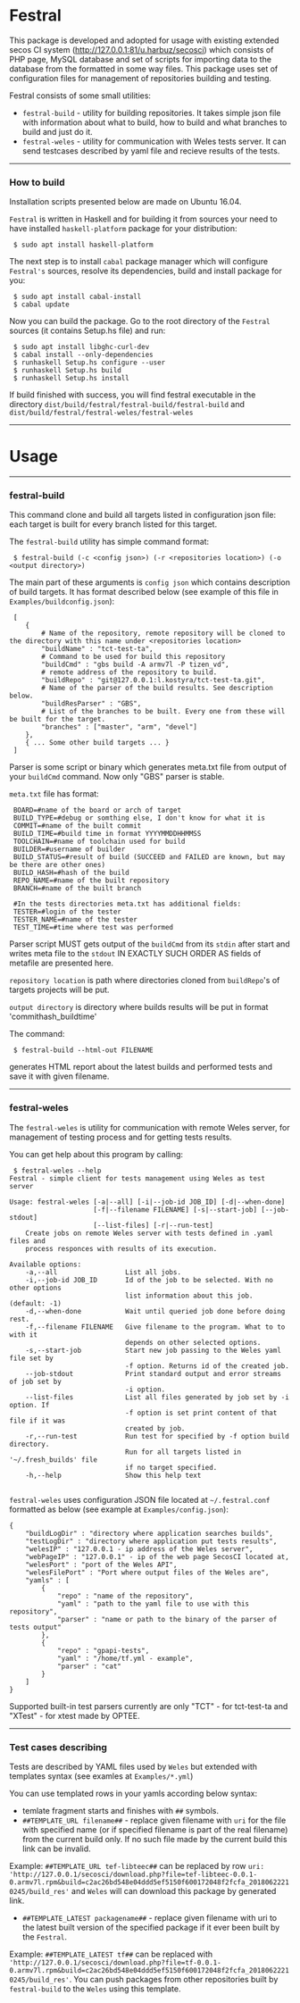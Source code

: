 # Festral 

This package is developed and adopted for usage with existing extended secos CI system (http://127.0.0.1:81/u.harbuz/secosci) which consists of PHP page, MySQL database and set of scripts for importing
data to the database from the formatted in some way files. This package uses set of configuration files for management of repositories building and testing.

Festral consists of some small utilities:

* `festral-build` - utility for building repositories. It takes simple json file with information about what to build, how to build and what branches to build and just do it.
* `festral-weles` - utility for communication with Weles tests server. It can send testcases described by yaml file and recieve results of the tests.

----------
### How to build
Installation scripts presented below are made on Ubuntu 16.04.

`Festral` is written in Haskell and for building it from sources your need to have installed `haskell-platform` package for your distribution:

```
 $ sudo apt install haskell-platform
```

The next step is to install `cabal` package manager which will configure `Festral's` sources, resolve its dependencies, build and install package for you:

``` 
 $ sudo apt install cabal-install
 $ cabal update
 ```

Now you can build the package. Go to the root directory of the `Festral` sources (it contains Setup.hs file) and run:

```
 $ sudo apt install libghc-curl-dev
 $ cabal install --only-dependencies
 $ runhaskell Setup.hs configure --user
 $ runhaskell Setup.hs build
 $ runhaskell Setup.hs install
```

If build finished with success, you will find festral executable in the directory `dist/build/festral/festral-build/festral-build` and `dist/build/festral/festral-weles/festral-weles`

-----------
# Usage
-----------
### festral-build

This command clone and build all targets listed in configuration json file: each target is built for every branch listed for this target.

The `festral-build` utility has simple command format:

```
 $ festral-build (-c <config json>) (-r <repositories location>) (-o <output directory>)
```

The main part of these arguments is `config json` which contains description of build targets. 
It has format described below (see example of this file in `Examples/buildconfig.json`):

```
 [
    {
        # Name of the repository, remote repository will be cloned to the directory with this name under <repositories location>
        "buildName" : "tct-test-ta", 
        # Command to be used for build this repository
        "buildCmd" : "gbs build -A armv7l -P tizen_vd", 
        # remote address of the repository to build. 
        "buildRepo" : "git@127.0.0.1:l.kostyra/tct-test-ta.git", 
        # Name of the parser of the build results. See description below.
        "buildResParser" : "GBS", 
        # List of the branches to be built. Every one from these will be built for the target.
        "branches" : ["master", "arm", "devel"] 
    },
    { ... Some other build targets ... }
 ]
```

Parser is some script or binary which generates meta.txt file from output of your `buildCmd` command. Now only "GBS" parser is stable.

`meta.txt` file has format:

```
 BOARD=#name of the board or arch of target
 BUILD_TYPE=#debug or somthing else, I don't know for what it is
 COMMIT=#name of the built commit
 BUILD_TIME=#build time in format YYYYMMDDHHMMSS
 TOOLCHAIN=#name of toolchain used for build
 BUILDER=#username of builder
 BUILD_STATUS=#result of build (SUCCEED and FAILED are known, but may be there are other ones)
 BUILD_HASH=#hash of the build
 REPO_NAME=#name of the built repository
 BRANCH=#name of the built branch

 #In the tests directories meta.txt has additional fields:
 TESTER=#login of the tester
 TESTER_NAME=#name of the tester
 TEST_TIME=#time where test was performed
```

Parser script MUST gets output of the `buildCmd` from its `stdin` after start and writes meta file to the `stdout` IN EXACTLY SUCH ORDER AS fields of metafile
are presented here.

`repository location` is path where directories cloned from `buildRepo`'s of targets projects will be put.

`output directory` is directory where builds results will be put in format 'commithash_buildtime'

The command:
```
 $ festral-build --html-out FILENAME 
```
generates HTML report about the latest builds and performed tests and save it with given filename.

--------------
### festral-weles

The `festral-weles` is utility for communication with remote Weles server, for management of testing process and for getting tests results.

You can get help about this program by calling:

```
 $ festral-weles --help
Festral - simple client for tests management using Weles as test server

Usage: festral-weles [-a|--all] [-i|--job-id JOB_ID] [-d|--when-done]
                     [-f|--filename FILENAME] [-s|--start-job] [--job-stdout]
                     [--list-files] [-r|--run-test]
    Create jobs on remote Weles server with tests defined in .yaml files and
    process responces with results of its execution.

Available options:
    -a,--all                 List all jobs.
    -i,--job-id JOB_ID       Id of the job to be selected. With no other options
                             list information about this job. (default: -1)
    -d,--when-done           Wait until queried job done before doing rest.
    -f,--filename FILENAME   Give filename to the program. What to to with it
                             depends on other selected options.
    -s,--start-job           Start new job passing to the Weles yaml file set by
                             -f option. Returns id of the created job.
    --job-stdout             Print standard output and error streams of job set by
                             -i option.
    --list-files             List all files generated by job set by -i option. If
                             -f option is set print content of that file if it was
                             created by job.
    -r,--run-test            Run test for specified by -f option build directory.
                             Run for all targets listed in '~/.fresh_builds' file
                             if no target specified.
    -h,--help                Show this help text


```

`festral-weles` uses configuration JSON file located at `~/.festral.conf` formatted as below (see example at `Examples/config.json`):

```
{
    "buildLogDir" : "directory where application searches builds",
    "testLogDir" : "directory where application put tests results",
    "welesIP" : "127.0.0.1 - ip address of the Weles server",
    "webPageIP" : "127.0.0.1" - ip of the web page SecosCI located at,
    "welesPort" : "port of the Weles API",
    "welesFilePort" : "Port where output files of the Weles are",
    "yamls" : [
        {
            "repo" : "name of the repository",
            "yaml" : "path to the yaml file to use with this repository",
            "parser" : "name or path to the binary of the parser of tests output"
        },
        {
            "repo" : "gpapi-tests",
            "yaml" : "/home/tf.yml - example",
            "parser" : "cat"
        }
    ]
}

```

Supported built-in test parsers currently are only "TCT" - for tct-test-ta and "XTest" - for xtest made by OPTEE.

-----------------
### Test cases describing

Tests are described by YAML files used by `Weles` but extended with templates syntax (see examles at `Examples/*.yml`)

You can use templated rows in your yamls according below syntax:

* temlate fragment starts and finishes with `##` symbols.
* `##TEMPLATE_URL filename##` - replace given filename with `uri` for the file with specified name (or if specified filename is part of the real filename)
from the current build only. If no such file made by the current build this link can be invalid.

Example: `##TEMPLATE_URL tef-libteec##` can be replaced by row
`uri: 'http://127.0.0.1/secosci/download.php?file=tef-libteec-0.0.1-0.armv7l.rpm&build=c2ac26bd548e04ddd5ef5150f600172048f2fcfa_20180622210245/build_res'`
and `Weles` will can download this package by generated link.
* `##TEMPLATE_LATEST packagename##` - replace given filename with uri to the latest built version of the specified package if it ever been built by the `Festral`.

Example: `##TEMPLATE_LATEST tf##` can be replaced with `'http://127.0.0.1/secosci/download.php?file=tf-0.0.1-0.armv7l.rpm&build=c2ac26bd548e04ddd5ef5150f600172048f2fcfa_20180622210245/build_res'`.
You can push packages from other repositories built by `festral-build` to the `Weles` using this template.
